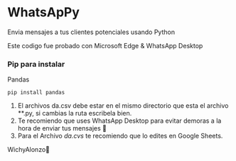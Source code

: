# WhatsApPy
 Envia mensajes a tus clientes potenciales usando Python
 
Este codigo fue probado con Microsoft Edge & WhatsApp Desktop

### Pip para instalar
Pandas
```
pip install pandas
```

1. El archivos da.csv debe estar en el mismo directorio que esta el archivo **.py, si cambias la ruta escribela bien.
2. Te recomiendo que uses WhatsApp Desktop para evitar demoras a la hora de enviar tus mensajes 🐼
3. Para el Archivo _da.cvs_ te recomiendo que lo edites en Google Sheets.


 WichyAlonzo🐼
